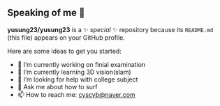 ## Speaking of me 👋


**yusung23/yusung23** is a ✨ _special_ ✨ repository because its `README.md` (this file) appears on your GitHub profile.

Here are some ideas to get you started:

- 🔭 I’m currently working on finial examination
- 🌱 I’m currently learning 3D vision(slam)
- 🤔 I’m looking for help with college subject
- 💬 Ask me about how to surf
- 📫 How to reach me: cyscyb@naver.com
